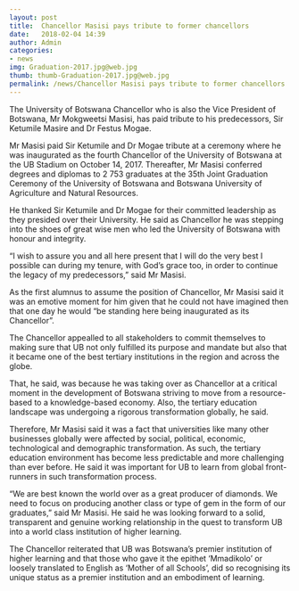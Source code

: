 ```yaml
---
layout: post
title:  Chancellor Masisi pays tribute to former chancellors
date:   2018-02-04 14:39
author: Admin
categories:
- news
img: Graduation-2017.jpg@web.jpg
thumb: thumb-Graduation-2017.jpg@web.jpg
permalink: /news/Chancellor Masisi pays tribute to former chancellors
---
```


The University of Botswana Chancellor who is also the Vice President of Botswana, Mr Mokgweetsi Masisi, has paid tribute to his predecessors, Sir Ketumile Masire and Dr Festus Mogae.<!--more-->

Mr Masisi paid Sir Ketumile and Dr Mogae tribute at a ceremony where he was inaugurated as the fourth Chancellor of the University of Botswana at the UB Stadium on October 14, 2017. Thereafter, Mr Masisi conferred degrees and diplomas to 2 753 graduates at the 35th Joint Graduation Ceremony of the University of Botswana and Botswana University of Agriculture and Natural Resources.

He thanked Sir Ketumile and Dr Mogae for their committed leadership as they presided over their University. He said as Chancellor he was stepping into the shoes of great wise men who led the University of Botswana with honour and integrity.

“I wish to assure you and all here present that I will do the very best I possible can during my tenure, with God’s grace too, in order to continue the legacy of my predecessors,” said Mr Masisi.

As the first alumnus to assume the position of Chancellor, Mr Masisi said it was an emotive moment for him given that he could not have imagined then that one day he would “be standing here being inaugurated as its Chancellor”.

The Chancellor appealled to all stakeholders to commit themselves to making sure that UB not only fulfilled its purpose and mandate but also that it became one of the best tertiary institutions in the region and across the globe.

That, he said, was because he was taking over as Chancellor at a critical moment in the development of Botswana striving to move from a resource-based to a knowledge-based economy. Also, the tertiary education landscape was undergoing a rigorous transformation globally, he said.

Therefore, Mr Masisi said it was a fact that universities like many other businesses globally were affected by social, political, economic, technological and demographic transformation. As such, the tertiary education environment has become less predictable and more challenging than ever before. He said it was important for UB to learn from global front-runners in such transformation process.

“We are best known the world over as a great producer of diamonds. We need to focus on producing another class or type of gem in the form of our graduates,” said Mr Masisi. He said he was looking forward to a solid, transparent and genuine working relationship in the quest to transform UB into a world class institution of higher learning.

The Chancellor reiterated that UB was Botswana’s premier institution of higher learning and that those who gave it the epithet ‘Mmadikolo’ or loosely translated to English as ‘Mother of all Schools’, did so recognising its unique status as a premier institution and an embodiment of learning.